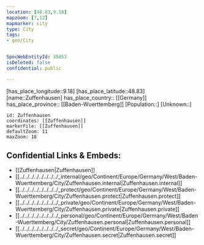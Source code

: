 ```yaml
---
location: [48.83,9.18] 
mapzoom: [7,12] 
mapmarker: city 
type: City
tags:
- geo/City


SpocWebEntityId: 35853
isDeleted: false
confidential: public

---
```

[has_place_longitude::9.18] 
[has_place_latitude::48.83] 
[name::Zuffenhausen] 
has_place_country:: [[Germany]]  
has_place_province:: [[Baden-Wuerttemberg]] 
[Population::] 
[Unknown::] 


```leaflet
id: Zuffenhausen
coordinates: [[Zuffenhausen]] 
markerFile: [[Zuffenhausen]] 
defaultZoom: 11 
maxZoom: 18
```


## Confidential Links & Embeds: 
- [[Zuffenhausen|Zuffenhausen]]  
- [[../../../../../../../../_internal/geo/Continent/Europe/Germany/West/Baden-Wuerttemberg/City/Zuffenhausen.internal|Zuffenhausen.internal]] 
- [[../../../../../../../../_protect/geo/Continent/Europe/Germany/West/Baden-Wuerttemberg/City/Zuffenhausen.protect|Zuffenhausen.protect]] 
- [[../../../../../../../../_private/geo/Continent/Europe/Germany/West/Baden-Wuerttemberg/City/Zuffenhausen.private|Zuffenhausen.private]] 
- [[../../../../../../../../_personal/geo/Continent/Europe/Germany/West/Baden-Wuerttemberg/City/Zuffenhausen.personal|Zuffenhausen.personal]] 
- [[../../../../../../../../_secret/geo/Continent/Europe/Germany/West/Baden-Wuerttemberg/City/Zuffenhausen.secret|Zuffenhausen.secret]] 
